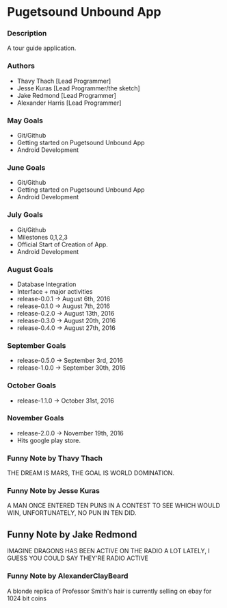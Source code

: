 # Pugetsound Unbound App

### Description 

A tour guide application.

### Authors

* Thavy Thach [Lead Programmer]
* Jesse Kuras [Lead Programmer/the sketch]
* Jake Redmond [Lead Programmer]
* Alexander Harris [Lead Programmer]

### May Goals

* Git/Github 
* Getting started on Pugetsound Unbound App
* Android Development

### June Goals

* Git/Github 
* Getting started on Pugetsound Unbound App
* Android Development

### July Goals

* Git/Github 
* Milestones 0,1,2,3
* Official Start of Creation of App.
* Android Development

### August Goals

* Database Integration
* Interface + major activities
* release-0.0.1 -> August 6th, 2016
* release-0.1.0 -> August 7th, 2016
* release-0.2.0 -> August 13th, 2016
* release-0.3.0 -> August 20th, 2016
* release-0.4.0 -> August 27th, 2016 

### September Goals

* release-0.5.0 -> September 3rd, 2016
* release-1.0.0 -> September 30th, 2016

### October Goals 

* release-1.1.0 -> October 31st, 2016

### November Goals
* release-2.0.0 -> November 19th, 2016
* Hits google play store. 

### Funny Note by Thavy Thach

THE DREAM IS MARS, THE GOAL IS WORLD DOMINATION.

### Funny Note by Jesse Kuras

A MAN ONCE ENTERED TEN PUNS IN A CONTEST TO SEE WHICH WOULD WIN, UNFORTUNATELY, NO PUN IN TEN DID.

## Funny Note by Jake Redmond

IMAGINE DRAGONS HAS BEEN ACTIVE ON THE RADIO A LOT LATELY, I GUESS YOU COULD SAY THEY'RE RADIO ACTIVE

### Funny Note by AlexanderClayBeard

A blonde replica of Professor Smith's hair is currently selling on ebay for 1024 bit coins
